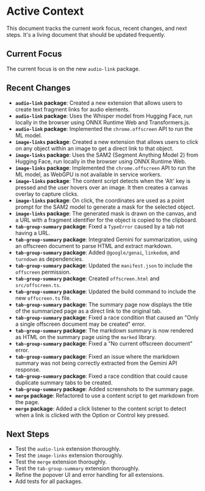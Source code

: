 # Active Context

This document tracks the current work focus, recent changes, and next steps. It's a living document that should be updated frequently.

## Current Focus

The current focus is on the new `audio-link` package.

## Recent Changes

- **`audio-link` package**: Created a new extension that allows users to create text fragment links for audio elements.
- **`audio-link` package**: Uses the Whisper model from Hugging Face, run locally in the browser using ONNX Runtime Web and Transformers.js.
- **`audio-link` package**: Implemented the `chrome.offscreen` API to run the ML model.
- **`image-links` package**: Created a new extension that allows users to click on any object within an image to get a direct link to that object.
- **`image-links` package**: Uses the SAM2 (Segment Anything Model 2) from Hugging Face, run locally in the browser using ONNX Runtime Web.
- **`image-links` package**: Implemented the `chrome.offscreen` API to run the ML model, as WebGPU is not available in service workers.
- **`image-links` package**: The content script detects when the 'Alt' key is pressed and the user hovers over an image. It then creates a canvas overlay to capture clicks.
- **`image-links` package**: On click, the coordinates are used as a point prompt for the SAM2 model to generate a mask for the selected object.
- **`image-links` package**: The generated mask is drawn on the canvas, and a URL with a fragment identifier for the object is copied to the clipboard.
- **`tab-group-summary` package**: Fixed a `TypeError` caused by a tab not having a URL.
- **`tab-group-summary` package**: Integrated Gemini for summarization, using an offscreen document to parse HTML and extract markdown.
- **`tab-group-summary` package**: Added `@google/genai`, `linkedom`, and `turndown` as dependencies.
- **`tab-group-summary` package**: Updated the `manifest.json` to include the `offscreen` permission.
- **`tab-group-summary` package**: Created `offscreen.html` and `src/offscreen.ts`.
- **`tab-group-summary` package**: Updated the build command to include the new `offscreen.ts` file.
- **`tab-group-summary` package**: The summary page now displays the title of the summarized page as a direct link to the original tab.
- **`tab-group-summary` package**: Fixed a race condition that caused an "Only a single offscreen document may be created" error.
- **`tab-group-summary` package**: The markdown summary is now rendered as HTML on the summary page using the `marked` library.
- **`tab-group-summary` package**: Fixed a "No current offscreen document" error.
- **`tab-group-summary` package**: Fixed an issue where the markdown summary was not being correctly extracted from the Gemini API response.
- **`tab-group-summary` package**: Fixed a race condition that could cause duplicate summary tabs to be created.
- **`tab-group-summary` package**: Added screenshots to the summary page.
- **`merge` package**: Refactored to use a content script to get markdown from the page.
- **`merge` package**: Added a click listener to the content script to detect when a link is clicked with the Option or Control key pressed.

## Next Steps

- Test the `audio-link` extension thoroughly.
- Test the `image-links` extension thoroughly.
- Test the `merge` extension thoroughly.
- Test the `tab-group-summary` extension thoroughly.
- Refine the popover UI and error handling for all extensions.
- Add tests for all packages.
